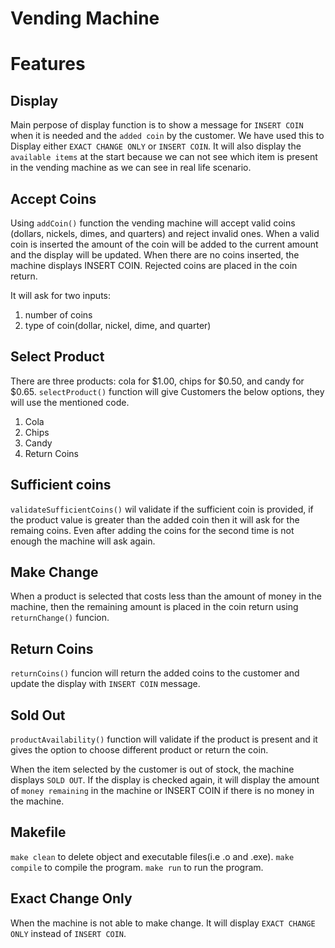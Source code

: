 Vending Machine
===============

Features
========

Display
-------

Main perpose of display function is to show a message for `INSERT COIN` when it is needed and the `added coin` by the customer.
We have used this to Display either `EXACT CHANGE ONLY` or `INSERT COIN`.
It will also display the `available items` at the start because we can not see which item is present in the vending machine as we can see in real life scenario.


Accept Coins
------------ 

Using `addCoin()` function the vending machine will accept valid coins (dollars, nickels, dimes, and quarters) and reject invalid ones.
When a valid coin is inserted the amount of the coin will be added to the current amount and the display will be updated.
When there are no coins inserted, the machine displays INSERT COIN. 
Rejected coins are placed in the coin return.

It will ask for two inputs:
1. number of coins
2. type of coin(dollar, nickel, dime, and quarter)


Select Product
--------------

There are three products: cola for $1.00, chips for $0.50, and candy for $0.65.
`selectProduct()` function will give Customers the below options, they will use the mentioned code. 
1. Cola
2. Chips
3. Candy
0. Return Coins
  

Sufficient coins
----------------

`validateSufficientCoins()` wil validate if the sufficient coin is provided, if the product value is greater than the added coin then it will ask for the remaing coins.
Even after adding the coins for the second time is not enough the machine will ask again. 


Make Change
-----------

When a product is selected that costs less than the amount of money in the machine, then the remaining amount is placed
in the coin return using `returnChange()` funcion.


Return Coins
------------

`returnCoins()` funcion will return the added coins to the customer and update the display with
`INSERT COIN` message.


Sold Out
--------

`productAvailability()` function will validate if the product is present and it gives the option to choose different product or return the coin.

When the item selected by the customer is out of stock, the machine displays `SOLD OUT`.  If the display is checked again,
it will display the amount of `money remaining` in the machine or INSERT COIN if there is no money in the machine.


Makefile
--------

`make clean` to delete object and executable files(i.e .o and .exe).
`make compile` to compile the program. 
`make run` to run the program.


Exact Change Only
-----------------

When the machine is not able to make change. It will display `EXACT CHANGE ONLY` instead of `INSERT COIN`.
